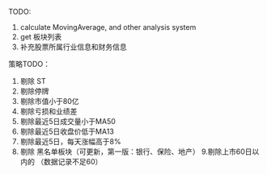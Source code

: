 TODO:
1. calculate MovingAverage, and other analysis system
2. get 板块列表
3. 补充股票所属行业信息和财务信息 

策略TODO：
1. 剔除 ST
2. 剔除停牌
3. 剔除市值小于80亿
4. 剔除亏损和业绩差
5. 剔除最近5日成交量小于MA50
6. 剔除最近5日收盘价低于MA13
7. 剔除最近5日，每天涨幅高于8%
8. 剔除 黑名单板块（可更新，第一版：银行、保险、地产）
9.剔除上市60日以内的 （数据记录不足60）